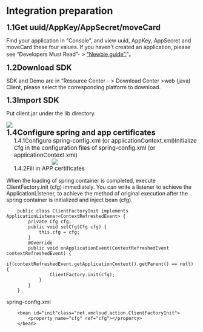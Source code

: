 
<div name="zhunbei" id="zhunbei" style="font-size:25px;"><b>Integration preparation</b></div><br/> 

<div name="huode" id="huode" style="font-size:20px;"><b>1.1Get uuid/AppKey/AppSecret/moveCard </b></div>  
<p>Find your application in “Console”, and view uuid, AppKey, AppSecret and moveCard these four values. If you haven't created an application, please see “Developers Must Read”- > <a href="http://open.xmeye.net/resource.docid=ec799b013aec4a589357b644630fd4d2&rid=69896d3a5962401dbd5db30988e67a56#undefined">“Newbie guide”.</a>"。</p>

<div name="xiazai" id="xiazai" style="font-size:20px;"><b>1.2Download SDK</b></div> 

<p>SDK and Demo are in “Resource Center - > Download Center >web (java) Client, please select the corresponding platform to download.</p>

<div name="daoru" id="daoru" style="font-size:20px;"><b>1.3Import SDK</b></div> 

<p>Put client.jar under the lib directory.</p>
<img src="http://open.xmeye.net/upload/image/20160713/1468397181338020287.png">

<div name="peizhi" id="peizhi" style="font-size:20px;"><b>1.4Configure spring and app certificates</b></div>
<div name="peizhi1" id="peizhi1" style="font-size:15px;margin-left:20px;">1.4.1Configure spring-config.xml (or applicationContext.xml)Initialize Cfg in the configuration files of spring-config.xml (or applicationContext.xml)
</div>
<label style="margin-left:120px;">
<img src="http://open.xmeye.net/upload/image/20160726/1469514149844006427.bmp">
</label>

<div name="peizhi2" id="peizhi2" style="font-size:15px;margin-left:20px;">1.4.2Fill in APP certificates</div>

<p>When the loading of spring container is completed, execute ClientFactory.init (cfg) immediately. You can write a listener to achieve the ApplicationListener, to achieve the method of original execution after the spring container is initialized and inject bean (cfg).</p>

	    public class ClientFactoryInit implements ApplicationListener<ContextRefreshedEvent> {    
	        private Cfg cfg;
	        public void setCfg(Cfg cfg) {
	            this.cfg = cfg;
	        }
	        @Override
	        public void onApplicationEvent(ContextRefreshedEvent contextRefreshedEvent) {
	            if(contextRefreshedEvent.getApplicationContext().getParent() == null) {
	                ClientFactory.init(cfg);
	            }
	        }
	    }
<p>spring-config.xml</p>
	
	    <bean id="init"class="net.xmcloud.action.ClientFactoryInit">    
	        <property name="cfg" ref="cfg"></property>
	    </bean>

 
